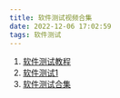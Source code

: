 ```yaml
---
title: 软件测试视频合集
date: 2022-12-06 17:02:59
tags: 软件测试
---
```



1. [软件测试教程](https://www.aliyundrive.com/s/fSJpgEUxdXo/folder/6125d8382de98a9f0e6c435088a578ceb7a20f0b)
2. [软件测试1](https://www.aliyundrive.com/s/GJJyX9AHfUC/folder/61fbc075ad7f34e04dd64bcb855bceef3003fec0)
3. [软件测试合集](https://www.aliyundrive.com/s/coySPQcvEDE/folder/62b486a25479759ce2014dfda2fdfb5aef92e085)